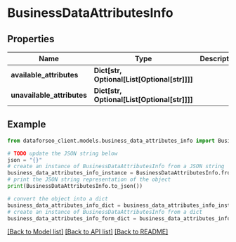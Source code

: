 # BusinessDataAttributesInfo


## Properties

Name | Type | Description | Notes
------------ | ------------- | ------------- | -------------
**available_attributes** | **Dict[str, Optional[List[Optional[str]]]]** |  | [optional] 
**unavailable_attributes** | **Dict[str, Optional[List[Optional[str]]]]** |  | [optional] 

## Example

```python
from dataforseo_client.models.business_data_attributes_info import BusinessDataAttributesInfo

# TODO update the JSON string below
json = "{}"
# create an instance of BusinessDataAttributesInfo from a JSON string
business_data_attributes_info_instance = BusinessDataAttributesInfo.from_json(json)
# print the JSON string representation of the object
print(BusinessDataAttributesInfo.to_json())

# convert the object into a dict
business_data_attributes_info_dict = business_data_attributes_info_instance.to_dict()
# create an instance of BusinessDataAttributesInfo from a dict
business_data_attributes_info_form_dict = business_data_attributes_info.from_dict(business_data_attributes_info_dict)
```
[[Back to Model list]](../README.md#documentation-for-models) [[Back to API list]](../README.md#documentation-for-api-endpoints) [[Back to README]](../README.md)


